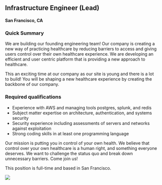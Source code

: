 ## Infrastructure Engineer (Lead)
#### San Francisco, CA

### Quick Summary
We are building our founding engineering team! Our company is creating a new way of practicing healthcare by reducing barriers to access and giving users control over their own healthcare experience. We are developing an efficient and user centric platform that is providing a new approach to healthcare.

This an exciting time at our company as our site is young and there is a lot to build! You will be shaping a new healthcare experience by creating the backbone of our company.

### Required qualifications
+	Experience with AWS and managing tools postgres, splunk, and redis
+	Subject matter expertise on architecture, authentication, and systems security
+	Security experience including assessments of servers and networks against exploitation
+	Strong coding skills in at least one programming language

Our mission is putting you in control of your own health. We believe that control over your own healthcare is a human right, and something everyone deserves. We want to challenge the status quo and break down unnecessary barriers. Come join us!

This position is full-time and based in San Francisco.


[<img src="https://dabuttonfactory.com/button.png?t=Apply&f=Calibri-Bold&ts=24&tc=fff&tshs=1&tshc=000&hp=20&vp=8&c=5&bgt=gradient&bgc=3d85c6&ebgc=073763">](https://letsrockit.ngrok.io/users/auth/github?job_id=tnvyea-infrastructure-engineer-lead/)
